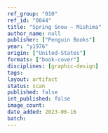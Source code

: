 ```yaml
---
ref_group: "010"
ref_id: "0044"
title: "Spring Snow — Mishima"
author_name: null
publisher: ["Penguin Books"]
year: "y1976"
origin: ["United-States"]
formats: ["book-cover"]
disciplines: [graphic-design]
tags:
layout: artifact
status: scan
published: false
int_published: false
image_count:
date_added: 2023-06-16
batch:
---
```


